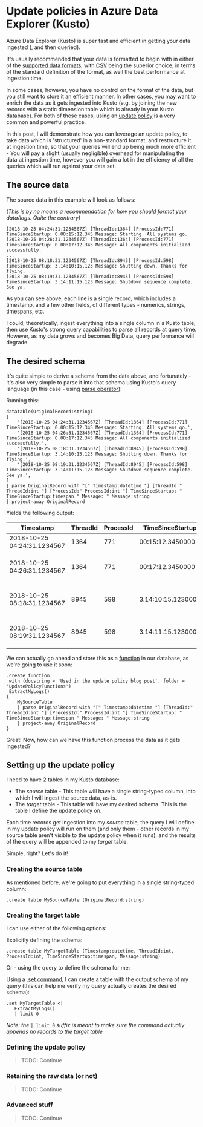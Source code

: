 # Update policies in Azure Data Explorer (Kusto)

Azure Data Explorer (Kusto) is super fast and efficient in getting your data ingested (, and then queried).

It's usually recommended that your data is formatted to begin with in either of the [supported
data formats](https://docs.microsoft.com/en-us/azure/kusto/management/data-ingestion/#supported-data-formats),
with [CSV](https://tools.ietf.org/html/rfc4180) being the superior choice, in terms of the standard definition of the format, as well the best performance at ingestion time.

In some cases, however, you have no control on the format of the data, but you still want to store it an
efficient manner. In other cases, you may want to enrich the data as it gets ingested into Kusto (e.g. by joining the new records with a static dimension table which is already in your Kusto database). For both of these cases, using an [update policy](https://docs.microsoft.com/en-us/azure/kusto/concepts/updatepolicy) is a very common and powerful practice.

In this post, I will demonstrate how you can leverage an update policy, to take data which is 'structured' in a non-standard format, and restructure it at ingestion time, so that your queries will end up being much more efficient - You will pay a slight (usually negligible) overhead for manipulating the data at ingestion time, however you will gain a
lot in the efficiency of all the queries which will run against your data set.

## The source data

The source data in this example will look as follows:

*(This is by no means a recommendation for how you should format your data/logs. Quite the contrary)*

```
[2018-10-25 04:24:31.1234567Z] [ThreadId:1364] [ProcessId:771] TimeSinceStartup: 0.00:15:12.345 Message: Starting. All systems go.
[2018-10-25 04:26:31.1234567Z] [ThreadId:1364] [ProcessId:771] TimeSinceStartup: 0.00:17:12.345 Message: All components initialized successfully.
...
[2018-10-25 08:18:31.1234567Z] [ThreadId:8945] [ProcessId:598] TimeSinceStartup: 3.14:10:15.123 Message: Shutting down. Thanks for flying.
[2018-10-25 08:19:31.1234567Z] [ThreadId:8945] [ProcessId:598] TimeSinceStartup: 3.14:11:15.123 Message: Shutdown sequence complete. See ya.
```

As you can see above, each line is a single record, which includes a timestamp, and a few other fields, of different types - numerics, strings, timespans, etc.

I could, theoretically, ingest everything into a single column in a Kusto table, then use Kusto's strong query capabilities to parse all records at query time. However, as my data grows and becomes Big Data, query performance will degrade.

## The desired schema

It's quite simple to derive a schema from the data above, and fortunately - it's also very simple to parse it into that schema using Kusto's query language (in this case - using [parse operator](https://docs.microsoft.com/en-us/azure/kusto/query/parseoperator)):

Running this:
```
datatable(OriginalRecord:string)
[
    '[2018-10-25 04:24:31.1234567Z] [ThreadId:1364] [ProcessId:771] TimeSinceStartup: 0.00:15:12.345 Message: Starting. All systems go.',
    '[2018-10-25 04:26:31.1234567Z] [ThreadId:1364] [ProcessId:771] TimeSinceStartup: 0.00:17:12.345 Message: All components initialized successfully.',
    '[2018-10-25 08:18:31.1234567Z] [ThreadId:8945] [ProcessId:598] TimeSinceStartup: 3.14:10:15.123 Message: Shutting down. Thanks for flying.',
    '[2018-10-25 08:19:31.1234567Z] [ThreadId:8945] [ProcessId:598] TimeSinceStartup: 3.14:11:15.123 Message: Shutdown sequence complete. See ya.',
]
| parse OriginalRecord with "[" Timestamp:datetime "] [ThreadId:" ThreadId:int "] [ProcessId:" ProcessId:int "] TimeSinceStartup: " TimeSinceStartup:timespan " Message: " Message:string
| project-away OriginalRecord
```

Yields the following output:

| Timestamp                   | ThreadId | ProcessId | TimeSinceStartup   | Message                                  |
|-----------------------------|----------|-----------|--------------------|------------------------------------------|
| 2018-10-25 04:24:31.1234567 | 1364     | 771       | 00:15:12.3450000   | Starting. All systems go.                |
| 2018-10-25 04:26:31.1234567 | 1364     | 771       | 00:17:12.3450000   | All components initialized successfully. |
| 2018-10-25 08:18:31.1234567 | 8945     | 598       | 3.14:10:15.1230000 | Shutting down. Thanks for flying.        |
| 2018-10-25 08:19:31.1234567 | 8945     | 598       | 3.14:11:15.1230000 | Shutdown sequence complete. See ya.      |

We can actually go ahead and store this as a [function](https://docs.microsoft.com/en-us/azure/kusto/management/functions) in our database, as we're going to use it soon:

```
.create function
 with (docstring = 'Used in the update policy blog post', folder = 'UpdatePolicyFunctions')
 ExtractMyLogs()  
{
    MySourceTable
    | parse OriginalRecord with "[" Timestamp:datetime "] [ThreadId:" ThreadId:int "] [ProcessId:" ProcessId:int "] TimeSinceStartup: " TimeSinceStartup:timespan " Message: " Message:string
    | project-away OriginalRecord
}
```

Great! Now, how can we have this function process the data as it gets ingested?

## Setting up the update policy

I need to have 2 tables in my Kusto database:
- The *source* table - This table will have a single string-typed column, into which I will ingest the source data, as-is.
- The *target* table - This table will have my desired schema. This is the table I define the update policy on.

Each time records get ingestion into my *source* table, the query I will define in my update policy will run on them (and only them - other records in my source table aren't visible to the update policy when it runs), and the results of the query will be appended to my *target* table.

Simple, right? Let's do it!

### Creating the source table

As mentioned before, we're going to put everything in a single string-typed column:

```
.create table MySourceTable (OriginalRecord:string)
```

### Creating the target table

I can use either of the following options:

Explicitly defining the schema:

```
.create table MyTargetTable (Timestamp:datetime, ThreadId:int, ProcessId:int, TimeSinceStartup:timespan, Message:string)
```

Or - using the query to define the schema for me:

Using a [.set command](https://docs.microsoft.com/en-us/azure/kusto/management/data-ingestion/#set-append-set-or-append-set-or-replace), I can create a table with the output schema of my query (this can help me
verify my query actually creates the desired schema):

```
.set MyTargetTable <| 
   ExtractMyLogs()
   | limit 0
```

*Note: the* `| limit 0` *suffix is meant to make sure the command actually appends no records to the target table*

### Defining the update policy

> TODO: Continue

### Retaining the raw data (or not)

> TODO: Continue

### Advanced stuff

> TODO: Continue
